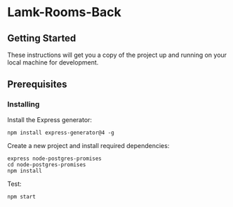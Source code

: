 # Lamk-Rooms-Back
## Getting Started

These instructions will get you a copy of the project up and running on your local machine for development.

## Prerequisites
### Installing
Install the Express generator:
```
npm install express-generator@4 -g
```
Create a new project and install required dependencies:
```
express node-postgres-promises
cd node-postgres-promises
npm install
```
Test:
```
npm start
```

